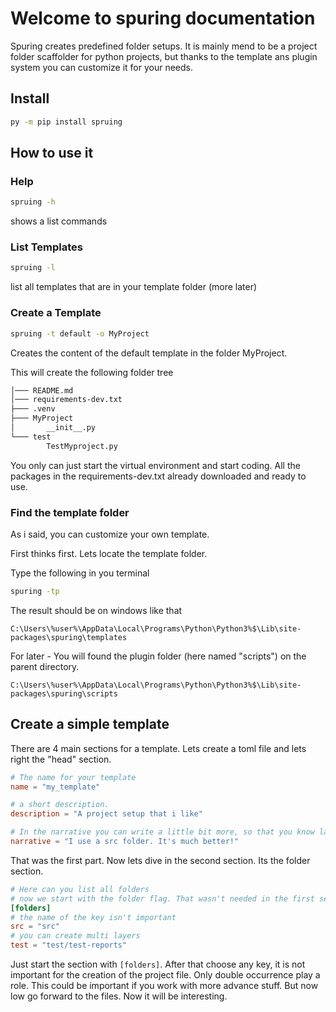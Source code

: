 # Welcome to spuring documentation

Spuring creates predefined folder setups. It is mainly mend to be a project folder scaffolder for python projects, but thanks to the template ans plugin system you can customize it for your needs.

## Install

```bash
py -m pip install spruing
```

## How to use it

### Help
```bash
spruing -h
```

shows a list commands

### List Templates
```bash
spruing -l
```

list all templates that are in your template folder (more later)

### Create a Template
```bash
spruing -t default -o MyProject
```

Creates the content of the default template in the folder MyProject.

This will create the following folder tree
```bash
│─── README.md
│─── requirements-dev.txt
├─── .venv
├─── MyProject
│       __init__.py
└─── test
        TestMyproject.py
```
You only can just start the virtual environment and start coding.
All the packages in the requirements-dev.txt already downloaded and ready to use.  

### Find the template folder

As i said, you can customize your own template. 

First thinks first. Lets locate the template folder.

Type the following in you terminal
```bash
spuring -tp
```

The result should be on windows like that

`C:\Users\%user%\AppData\Local\Programs\Python\Python3%$\Lib\site-packages\spuring\templates`

For later - You will found the plugin folder (here named "scripts") on the parent directory. 

`C:\Users\%user%\AppData\Local\Programs\Python\Python3%$\Lib\site-packages\spuring\scripts`

## Create a simple template

There are 4 main sections for a template. Lets create a toml file and lets right the "head" section.

```toml
# The name for your template
name = "my_template"

# a short description. 
description = "A project setup that i like"

# In the narrative you can write a little bit more, so that you know late what going on.
narrative = "I use a src folder. It's much better!"

```

That was the first part. Now lets dive in the second section. Its the folder section.

```toml
# Here can you list all folders
# now we start with the folder flag. That wasn't needed in the first section
[folders]
# the name of the key isn't important
src = "src"
# you can create multi layers
test = "test/test-reports"
```

Just start the section with `[folders]`.
After that choose any key, it is not important for the creation of the project file. Only double occurrence play a role. This could be important if you work with more advance stuff. But now low go forward to the files. Now it will be interesting.



